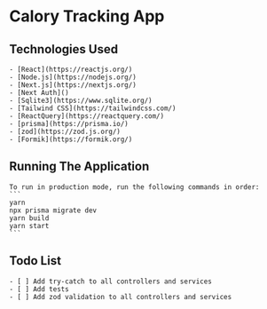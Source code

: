 # Calory Tracking App

## Technologies Used

    - [React](https://reactjs.org/)
    - [Node.js](https://nodejs.org/)
    - [Next.js](https://nextjs.org/)
    - [Next Auth]()
    - [Sqlite3](https://www.sqlite.org/)
    - [Tailwind CSS](https://tailwindcss.com/)
    - [ReactQuery](https://reactquery.com/)
    - [prisma](https://prisma.io/)
    - [zod](https://zod.js.org/)
    - [Formik](https://formik.org/)

## Running The Application

    To run in production mode, run the following commands in order:
    ```
    yarn
    npx prisma migrate dev
    yarn build
    yarn start
    ```

## Todo List

    - [ ] Add try-catch to all controllers and services
    - [ ] Add tests
    - [ ] Add zod validation to all controllers and services
